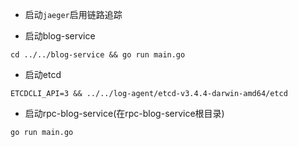 - 启动`jaeger`启用链路追踪

- 启动blog-service
```
cd ../../blog-service && go run main.go
```

- 启动etcd
```
ETCDCLI_API=3 && ../../log-agent/etcd-v3.4.4-darwin-amd64/etcd
```

- 启动rpc-blog-service(在rpc-blog-service根目录)
```
go run main.go
```